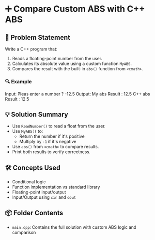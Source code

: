 # ➕ Compare Custom ABS with C++ ABS

## 🧩 Problem Statement
Write a C++ program that:
1. Reads a floating-point number from the user.
2. Calculates its absolute value using a custom function `MyABS`.
3. Compares the result with the built-in `abs()` function from `<cmath>`.

### 🔍 Example
Input:
Pleas enter a number ? -12.5
Output:
My abs Result : 12.5 
C++ abs Result : 12.5

## 💡 Solution Summary
- Use `ReadNumber()` to read a float from the user.
- Use `MyABS()` to:
  - Return the number if it's positive
  - Multiply by `-1` if it's negative
- Use `abs()` from `<cmath>` to compare results.
- Print both results to verify correctness.

## 🛠️ Concepts Used
- Conditional logic
- Function implementation vs standard library
- Floating-point input/output
- Input/Output using `cin` and `cout`

## 📦 Folder Contents
- `main.cpp`: Contains the full solution with custom ABS logic and comparison
